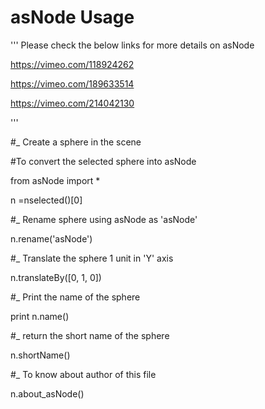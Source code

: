 # asNode Usage
'''
Please check the below links for more details on asNode

https://vimeo.com/118924262

https://vimeo.com/189633514

https://vimeo.com/214042130

'''

#_ Create a sphere in the scene

#To convert the selected sphere into asNode

from asNode import *

n =nselected()[0]

#_ Rename sphere using asNode as 'asNode'

n.rename('asNode')

#_ Translate the sphere 1 unit in 'Y' axis

n.translateBy([0, 1, 0])

#_ Print the name of the sphere

print n.name()

#_ return the short name of the sphere

n.shortName()

#_ To know about author of this file

n.about_asNode()
